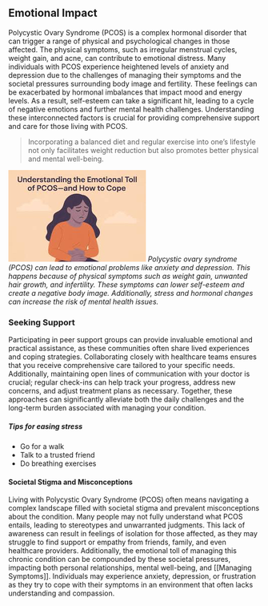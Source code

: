 ## Emotional Impact

Polycystic Ovary Syndrome (PCOS) is a complex hormonal disorder that can trigger a range of physical and psychological changes in those affected. The physical symptoms, such as irregular menstrual cycles, weight gain, and acne, can contribute to emotional distress. Many individuals with PCOS experience heightened levels of anxiety and depression due to the challenges of managing their symptoms and the societal pressures surrounding body image and fertility. These feelings can be exacerbated by hormonal imbalances that impact mood and energy levels. As a result, self-esteem can take a significant hit, leading to a cycle of negative emotions and further mental health challenges. Understanding these interconnected factors is crucial for providing comprehensive support and care for those living with PCOS.


> Incorporating a balanced diet and regular exercise into one’s lifestyle not only facilitates weight reduction but also promotes better physical and mental well-being. 


![PCOS Impact](image-4.png)
*Polycystic ovary syndrome (PCOS) can lead to emotional problems like anxiety and depression. This happens because of physical symptoms such as weight gain, unwanted hair growth, and infertility. These symptoms can lower self-esteem and create a negative body image. Additionally, stress and hormonal changes can increase the risk of mental health issues.*

### Seeking Support

Participating in peer support groups can provide invaluable emotional and practical assistance, as these communities often share lived experiences and coping strategies. Collaborating closely with healthcare teams ensures that you receive comprehensive care tailored to your specific needs. Additionally, maintaining open lines of communication with your doctor is crucial; regular check-ins can help track your progress, address new concerns, and adjust treatment plans as necessary. Together, these approaches can significantly alleviate both the daily challenges and the long-term burden associated with managing your condition.

##### Tips for easing stress
- Go for a walk
- Talk to a trusted friend
- Do breathing exercises

#### Societal Stigma and Misconceptions

Living with Polycystic Ovary Syndrome (PCOS) often means navigating a complex landscape filled with societal stigma and prevalent misconceptions about the condition. Many people may not fully understand what PCOS entails, leading to stereotypes and unwarranted judgments. This lack of awareness can result in feelings of isolation for those affected, as they may struggle to find support or empathy from friends, family, and even healthcare providers. Additionally, the emotional toll of managing this chronic condition can be compounded by these societal pressures, impacting both personal relationships, mental well-being, and [[Managing Symptoms]]. Individuals may experience anxiety, depression, or frustration as they try to cope with their symptoms in an environment that often lacks understanding and compassion.